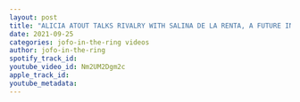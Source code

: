 ```yaml
---
layout: post
title: "ALICIA ATOUT TALKS RIVALRY WITH SALINA DE LA RENTA, A FUTURE IN COMMENTATING, MLW NEWS | EPISODE #69"
date: 2021-09-25
categories: jofo-in-the-ring videos
author: jofo-in-the-ring
spotify_track_id: 
youtube_video_id: Nm2UM2Dgm2c
apple_track_id: 
youtube_metadata: 
---
```

